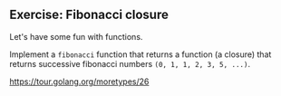 ## Exercise: Fibonacci closure

Let's have some fun with functions.

Implement a `fibonacci` function that returns a function (a closure) that returns successive fibonacci numbers `(0, 1, 1, 2, 3, 5, ...)`.

https://tour.golang.org/moretypes/26